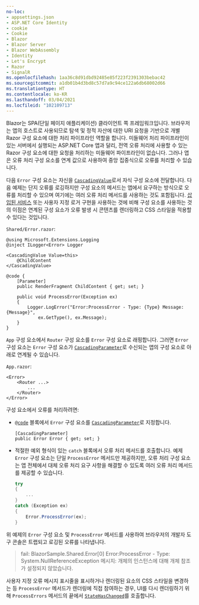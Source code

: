 ```yaml
---
no-loc:
- appsettings.json
- ASP.NET Core Identity
- cookie
- Cookie
- Blazor
- Blazor Server
- Blazor WebAssembly
- Identity
- Let's Encrypt
- Razor
- SignalR
ms.openlocfilehash: 1aa36c8d91dbd92485e85f223f2391303bebac42
ms.sourcegitcommit: a1db01b4d3bd8c57d7a9c94ce122a6db68002d66
ms.translationtype: HT
ms.contentlocale: ko-KR
ms.lasthandoff: 03/04/2021
ms.locfileid: "102109713"
---
```

Blazor는 SPA(단일 페이지 애플리케이션) 클라이언트 쪽 프레임워크입니다. 브라우저는 앱의 호스트로 사용되므로 탐색 및 정적 자산에 대한 URI 요청을 기반으로 개별 Razor 구성 요소에 대한 처리 파이프라인 역할을 합니다. 미들웨어 처리 파이프라인이 있는 서버에서 실행되는 ASP.NET Core 앱과 달리, 전역 오류 처리에 사용할 수 있는 Razor 구성 요소에 대한 요청을 처리하는 미들웨어 파이프라인이 없습니다. 그러나 앱은 오류 처리 구성 요소를 연계 값으로 사용하여 중앙 집중식으로 오류를 처리할 수 있습니다.

다음 `Error` 구성 요소는 자신을 [`CascadingValue`](xref:blazor/components/cascading-values-and-parameters#cascadingvalue-component)로서 자식 구성 요소에 전달합니다. 다음 예제는 단지 오류를 로깅하지만 구성 요소의 메서드는 앱에서 요구하는 방식으로 오류를 처리할 수 있으며 여기에는 여러 오류 처리 메서드를 사용하는 것도 포함됩니다. [삽입된 서비스](xref:blazor/fundamentals/dependency-injection) 또는 사용자 지정 로거 구현을 사용하는 것에 비해 구성 요소를 사용하는 것의 이점은 연계된 구성 요소가 오류 발생 시 콘텐츠를 렌더링하고 CSS 스타일을 적용할 수 있다는 것입니다.

`Shared/Error.razor`:

```razor
@using Microsoft.Extensions.Logging
@inject ILogger<Error> Logger

<CascadingValue Value=this>
    @ChildContent
</CascadingValue>

@code {
    [Parameter]
    public RenderFragment ChildContent { get; set; }

    public void ProcessError(Exception ex)
    {
        Logger.LogError("Error:ProcessError - Type: {Type} Message: {Message}", 
            ex.GetType(), ex.Message);
    }
}
```

`App` 구성 요소에서 `Router` 구성 요소를 `Error` 구성 요소로 래핑합니다. 그러면 `Error` 구성 요소는 `Error` 구성 요소가 [`CascadingParameter`](xref:blazor/components/cascading-values-and-parameters#cascadingparameter-attribute)로 수신되는 앱의 구성 요소로 아래로 연계될 수 있습니다.

`App.razor`:

```razor
<Error>
    <Router ...>
        ...
    </Router>
</Error>
```

구성 요소에서 오류를 처리하려면:

* [`@code`](xref:mvc/views/razor#code) 블록에서 `Error` 구성 요소를 [`CascadingParameter`](xref:blazor/components/cascading-values-and-parameters#cascadingparameter-attribute)로 지정합니다.

  ```razor
  [CascadingParameter]
  public Error Error { get; set; }
  ```

* 적절한 예외 형식이 있는 `catch` 블록에서 오류 처리 메서드를 호출합니다. 예제 `Error` 구성 요소는 단일 `ProcessError` 메서드만 제공하지만, 오류 처리 구성 요소는 앱 전체에서 대체 오류 처리 요구 사항을 해결할 수 있도록 여러 오류 처리 메서드를 제공할 수 있습니다.

  ```csharp
  try
  {
      ...
  }
  catch (Exception ex)
  {
      Error.ProcessError(ex);
  }
  ```

위 예제의 `Error` 구성 요소 및 `ProcessError` 메서드를 사용하여 브라우저의 개발자 도구 콘솔은 트랩되고 로깅된 오류를 나타냅니다.

> fail: BlazorSample.Shared.Error[0] Error:ProcessError - Type: System.NullReferenceException 메시지: 개체의 인스턴스에 대해 개체 참조가 설정되지 않았습니다.

사용자 지정 오류 메시지 표시줄을 표시하거나 렌더링된 요소의 CSS 스타일을 변경하는 등 `ProcessError` 메서드가 렌더링에 직접 참여하는 경우, UI를 다시 렌더링하기 위해 `ProcessErrors` 메서드의 끝에서 [`StateHasChanged`](xref:blazor/components/lifecycle#state-changes)를 호출합니다.
